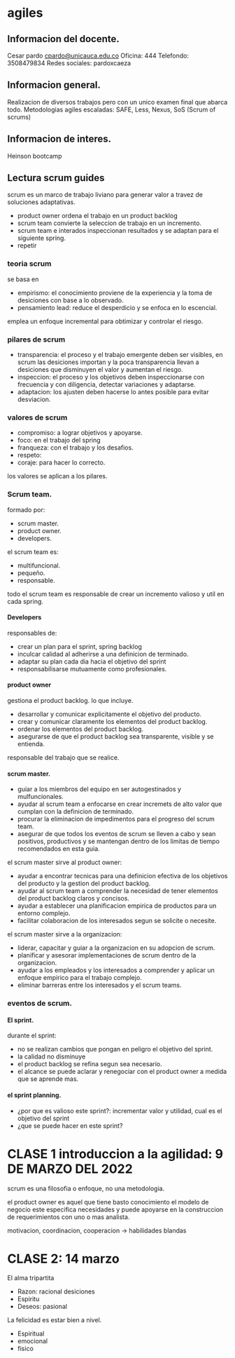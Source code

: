 # agiles

## Informacion del docente.
Cesar pardo
cpardo@unicauca.edu.co
Oficina: 444
Telefondo: 3508479834
Redes sociales: pardoxcaeza

## Informacion general.
Realizacion de diversos trabajos pero con un unico examen final que abarca todo.
Metodologias agiles escaladas: SAFE, Less, Nexus, SoS (Scrum of scrums)

## Informacion de interes.
Heinson bootcamp

## Lectura scrum guides

scrum es un marco de trabajo liviano para generar valor a travez de soluciones adaptativas.
  - product owner ordena el trabajo en un product backlog
  - scrum team convierte la seleccion de trabajo en un incremento.
  - scrum team e interados inspeccionan resultados y se adaptan para el siguiente spring.
  - repetir
 
### teoria scrum
 se basa en
 - empirismo: el conocimiento proviene de la experiencia y la toma de desiciones con base a lo observado.
 - pensamiento lead: reduce el desperdicio y se enfoca en lo escencial.
 
 emplea un enfoque incremental para obtimizar y controlar el riesgo.
 
### pilares de scrum
 - transparencia: el proceso y el trabajo emergente deben ser visibles, en scrum las desiciones importan y la poca transparencia llevan a desiciones que disminuyen el valor y aumentan el riesgo.
 - inspeccion: el proceso y los objetivos deben inspeccionarse con frecuencia y con diligencia, detectar variaciones y adaptarse.
 - adaptacion: los ajusten deben hacerse lo antes posible para evitar desviacion.
 
### valores de scrum
 - compromiso: a lograr objetivos y apoyarse.
 - foco: en el trabajo del spring
 - franqueza: con el trabajo y los desafios.
 - respeto: 
 - coraje: para hacer lo correcto.
 
los valores se aplican a los pilares.

### Scrum team.
formado por:
- scrum master.
- product owner.
- developers.

el scrum team es:
- multifuncional.
- pequeño.
- responsable.

todo el scrum team es responsable de crear un incremento valioso y util en cada spring. 

#### Developers
responsables de:
- crear un plan para el sprint, spring backlog
- inculcar calidad al adherirse a una definicion de terminado.
- adaptar su plan cada dia hacia el objetivo del sprint
- responsabilisarse mutuamente como profesionales.

#### product owner
gestiona el product backlog. lo que incluye.
- desarrollar y comunicar explicitamente el objetivo del producto.
- crear y comunicar claramente los elementos del product backlog.
- ordenar los elementos del product backlog.
- asegurarse de que el product backlog sea transparente, visible y se entienda.

responsable del trabajo que se realice.

#### scrum master.
- guiar a los miembros del equipo en ser autogestinados y mulfuncionales.
- ayudar al scrum team a enfocarse en crear incremets de alto valor que cumplan con la definicion de terminado.
- procurar la eliminacion de impedimentos para el progreso del scrum team.
- asegurar de que todos los eventos de scrum se lleven a cabo y sean positivos, productivos y se mantengan dentro de los limitas de tiempo recomendados en esta guia.

el scrum master sirve al product owner:
- ayudar a encontrar tecnicas para una definicion efectiva de los objetivos del producto y la gestion del product backlog.
- ayudar al scrum team a comprender la necesidad de tener elementos del product backlog claros y concisos.
- ayudar a establecer una planificacion empirica de productos para un entorno complejo.
- facilitar colaboracion de los interesados segun se solicite o necesite.

el scrum master sirve a la organizacion:
- liderar, capacitar y guiar a la organizacion en su adopcion de scrum.
- planificar y asesorar implementaciones de scrum dentro de la organizacion.
- ayudar a los empleados y los interesados a comprender y aplicar un enfoque empirico para el trabajo complejo.
- eliminar barreras entre los interesados y el scrum teams.

### eventos de scrum.

#### El sprint.

durante el sprint:
- no se realizan cambios que pongan en peligro el objetivo del sprint.
- la calidad no disminuye
- el product backlog se refina segun sea necesario.
- el alcance se puede aclarar y renegociar con el product owner a medida que se aprende mas.

#### el sprint planning.
- ¿por que es valioso este sprint?: incrementar valor y utilidad, cual es el objetivo del sprint
- ¿que se puede hacer en este sprint?

# CLASE 1 introduccion a la agilidad: 9 DE MARZO DEL 2022
scrum es una filosofia o enfoque, no una metodologia.

el product owner es aquel que tiene basto conocimiento el modelo de negocio este especifica necesidades y puede apoyarse en la construccion de requerimientos con uno o mas analista.

motivacion, coordinacion, cooperacion -> habilidades blandas

# CLASE 2: 14 marzo

El alma tripartita
  - Razon: racional desiciones
  - Espiritu
  - Deseos: pasional

La felicidad es estar bien a nivel.
  - Espiritual
  - emocional
  - fisico

